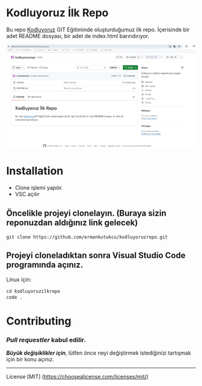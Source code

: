 # Kodluyoruz İlk Repo

Bu repo [Kodluyoruz](https://www.kodluyoruz.org) GIT Eğitiminde oluşturduğumuz ilk repo. İçerisinde bir adet README dosyası, bir adet de index.html barındırıyor.

![github](ilkrepo.jpg)

# Installation
* Clone işlemi yapılır.
* VSC açılır


## Öncelikle projeyi clonelayın. (Buraya sizin reponuzdan aldığınız link gelecek)

```
git clone https://github.com/ermankutukcu/kodluyoruzrepo.git
```

## Projeyi cloneladıktan sonra Visual Studio Code programında açınız.

Linux için:
```
cd kodluyoruzilkrepo
code .
```

# Contributing
### *Pull requestler* **kabul edilir**. 

***Büyük değişiklikler için***, lütfen önce neyi değiştirmek istediğinizi tartışmak için bir konu açınız.



------------------------------

License
[MIT] (https://choosealicense.com/licenses/mit/)